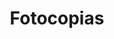 ---
title: "Fotocopias"
url: /santa-cruz-de-la-sierra/fotocopias-calle-ballivian/
shop: copyshop
---